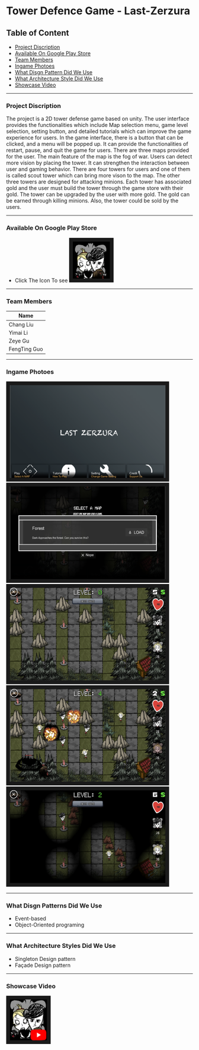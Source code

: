 # Tower Defence Game - Last-Zerzura

##  Table of Content

- [Project Discription](#project-discription)
- [Available On Google Play Store](#available-on-google-play-store)
- [Team Members](#team-members)
- [Ingame Photoes](#ingame-photoes)
- [What Disgn Pattern Did We Use](#what-disgn-pattern-did-we-use)
- [What Architecture Style Did We Use](#what-architecture-style-did-we-use)
- [Showcase Video](#showcase-video)
---

###  Project Discription
   The project is a 2D tower defense game based on unity. The user interface provides the
functionalities which include Map selection menu, game level selection, setting button,
and detailed tutorials which can improve the game experience for users. In the game
interface, there is a button that can be clicked, and a menu will be popped up. It can
provide the functionalities of restart, pause, and quit the game for users. There are three
maps provided for the user. The main feature of the map is the fog of war. Users can
detect more vision by placing the tower. It can strengthen the interaction between user
and gaming behavior. There are four towers for users and one of them is called scout
tower which can bring more vison to the map. The other three towers are designed for
attacking minions. Each tower has associated gold and the user must build the tower
through the game store with their gold. The tower can be upgraded by the user with more
gold. The gold can be earned through killing minions. Also, the tower could be sold by
the users. 

---

### Available On Google Play Store
  - Click The Icon To see
  <a href="https://play.google.com/store/apps/details?id=com.GimemeFM.LastZerzura" target="_blank"><img src="https://github.com/LI-YIMAI/Last-Zerzura/blob/master/TD%20screenshots/Game_icon.png" width="100" height="100" border="10" /></a>
---

### Team Members
Name |
-----|
Chang Liu|
Yimai Li|
Zeye Gu|
FengTing Guo|

---

### Ingame Photoes
<img src="https://github.com/LI-YIMAI/Last-Zerzura/blob/master/TD%20screenshots/Screen%20Shot%202020-04-25%20at%206.28.20%20PM.png" width="420" height="250" border="10" />

<img src="https://github.com/LI-YIMAI/Last-Zerzura/blob/master/TD%20screenshots/Screen%20Shot%202020-04-25%20at%206.28.30%20PM.png" width="420" height="250" border="10" />

<img src="https://github.com/LI-YIMAI/Last-Zerzura/blob/master/TD%20screenshots/Screen%20Shot%202020-04-25%20at%206.28.51%20PM.png" width="420" height="250" border="10" />

<img src="https://github.com/LI-YIMAI/Last-Zerzura/blob/master/TD%20screenshots/Screen%20Shot%202020-04-25%20at%206.30.46%20PM.png" width="420" height="250" border="10" />

<img src="https://github.com/LI-YIMAI/Last-Zerzura/blob/master/TD%20screenshots/Screen%20Shot%202020-04-25%20at%206.33.02%20PM.png" width="420" height="250" border="10" />

---

### What Disgn Patterns Did We Use
* Event-based
* Object-Oriented programing

---

### What Architecture Styles Did We Use
* Singleton Design pattern
* Façade Design pattern

---

### Showcase Video

<a href="https://www.youtube.com/watch?v=bs5-_I2jolA
" target="_blank"><img src="https://github.com/LI-YIMAI/Last-Zerzura/blob/master/TD%20screenshots/gameicon%20with%20youtube.png" width="100" height="110" border="10" /></a>
